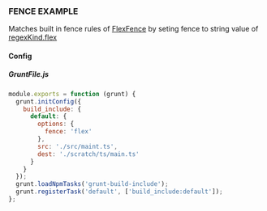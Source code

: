 ### FENCE EXAMPLE

Matches built in fence rules of [FlexFence](/grunt-build-include/classes/fences.flexfence.html)
by seting fence to string value of [regexKind.flex](/grunt-build-include/enums/enums.fencekind.html#flex)

#### Config

##### GruntFile.js

```js
module.exports = function (grunt) {
  grunt.initConfig({
    build_include: {
      default: {
        options: {
          fence: 'flex'
        },
        src: './src/maint.ts',
        dest: './scratch/ts/main.ts'
      }
    }
  });
  grunt.loadNpmTasks('grunt-build-include');
  grunt.registerTask('default', ['build_include:default']);
};
```